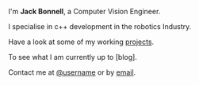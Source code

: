 ---
---

I'm **Jack Bonnell**, a Computer Vision Engineer.

I specialise in c++ development in the robotics Industry.

Have a look at some of my working [projects].

To see what I am currently up to  [blog].

Contact me at [@username] or by [email].



[projects]: /projects
[resume]: https://demo.nurlan.co/hugo-vitae/
[@username]: https://twitter.com/jackbonnell2
[email]: mailto:jack.bonnell@hotmail.co.uk
